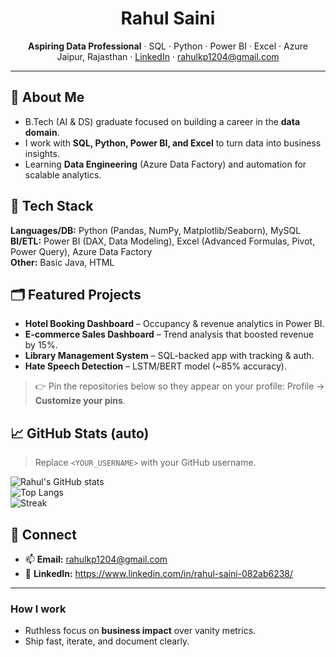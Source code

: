 <div align="center">
  
# Rahul Saini
**Aspiring Data Professional** · SQL · Python · Power BI · Excel · Azure  
Jaipur, Rajasthan · [LinkedIn](https://www.linkedin.com/in/rahul-saini-082ab6238/) · rahulkp1204@gmail.com

</div>

---

## 👋 About Me
- B.Tech (AI & DS) graduate focused on building a career in the **data domain**.  
- I work with **SQL, Python, Power BI, and Excel** to turn data into business insights.  
- Learning **Data Engineering** (Azure Data Factory) and automation for scalable analytics.  

## 🧰 Tech Stack
**Languages/DB:** Python (Pandas, NumPy, Matplotlib/Seaborn), MySQL  
**BI/ETL:** Power BI (DAX, Data Modeling), Excel (Advanced Formulas, Pivot, Power Query), Azure Data Factory  
**Other:** Basic Java, HTML

## 🗂️ Featured Projects
- **Hotel Booking Dashboard** – Occupancy & revenue analytics in Power BI.  
- **E‑commerce Sales Dashboard** – Trend analysis that boosted revenue by 15%.  
- **Library Management System** – SQL-backed app with tracking & auth.  
- **Hate Speech Detection** – LSTM/BERT model (~85% accuracy).  

> 👉 Pin the repositories below so they appear on your profile: Profile → **Customize your pins**.

## 📈 GitHub Stats (auto)
> Replace `<YOUR_USERNAME>` with your GitHub username.
  
![Rahul's GitHub stats](https://github-readme-stats.vercel.app/api?username=<YOUR_USERNAME>&show_icons=true)  
![Top Langs](https://github-readme-stats.vercel.app/api/top-langs/?username=<YOUR_USERNAME>&layout=compact)  
![Streak](https://streak-stats.demolab.com?user=<YOUR_USERNAME>)

## 🤝 Connect
- 📫 **Email:** rahulkp1204@gmail.com  
- 🔗 **LinkedIn:** https://www.linkedin.com/in/rahul-saini-082ab6238/

---

### How I work
- Ruthless focus on **business impact** over vanity metrics.  
- Ship fast, iterate, and document clearly.

